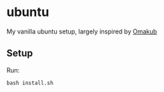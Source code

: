 # ubuntu

My vanilla ubuntu setup, largely inspired by [Omakub](https://github.com/basecamp/omakub)

## Setup

Run:
```
bash install.sh
```